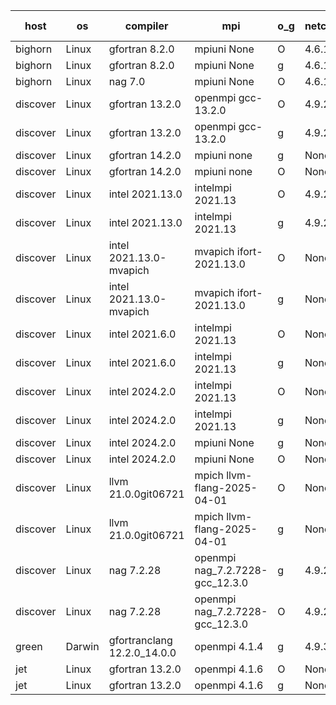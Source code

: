 

| host     | os       | compiler                              | mpi                      | o_g        | netcdf        | build       | u_pass          | u_fail          | s_pass            | s_fail            | e_pass             | e_fail             | nuopc_pass       | nuopc_fail       | artifacts link          |
|----------|----------|---------------------------------------|--------------------------|------------|---------------|-------------|-----------------|-----------------|-------------------|-------------------|--------------------|--------------------|------------------|------------------|-------------------------|
| bighorn | Linux | gfortran 8.2.0 | mpiuni None  | O | 4.6.1  | PASS | 12557 | 0 | 9 | 0 | 42 | 0 | None | None | <a href="https://github.com/esmf-org/esmf-test-artifacts/tree/e1b95ff51d8d3327946cbae0466c14a685ebe698/develop/gfortran/8.2.0/O/mpiuni/None" target="_blank">e1b95ff</a> | 
| bighorn | Linux | gfortran 8.2.0 | mpiuni None  | g | 4.6.1  | PASS | 12557 | 0 | 9 | 0 | 42 | 0 | None | None | <a href="https://github.com/esmf-org/esmf-test-artifacts/tree/54b2d91f33929b981355b34b675a0e76e42867ee/develop/gfortran/8.2.0/g/mpiuni/None" target="_blank">54b2d91</a> | 
| bighorn | Linux | nag 7.0 | mpiuni None  | O | 4.6.1  | PASS | 12557 | 0 | None | None | None | None | None | None | <a href="https://github.com/esmf-org/esmf-test-artifacts/tree/3f652d4a6bcb754cc5efedefc5c12c4620171ebe/develop/nag/7.0/O/mpiuni/None" target="_blank">3f652d4</a> | 
| discover | Linux | gfortran 13.2.0 | openmpi gcc-13.2.0  | O | 4.9.2  | PASS | 14226 | 0 | 51 | 0 | 80 | 0 | 57 | 0 | <a href="https://github.com/esmf-org/esmf-test-artifacts/tree/a92091a4eb4203730029d9f8e2325e9e7f66a47d/develop/gfortran/13.2.0/O/openmpi/gcc-13.2.0" target="_blank">a92091a</a> | 
| discover | Linux | gfortran 13.2.0 | openmpi gcc-13.2.0  | g | 4.9.2  | PASS | 14226 | 0 | 51 | 0 | 80 | 0 | 57 | 0 | <a href="https://github.com/esmf-org/esmf-test-artifacts/tree/7bd8b407c8add8018e838bd973c87196d5058738/develop/gfortran/13.2.0/g/openmpi/gcc-13.2.0" target="_blank">7bd8b40</a> | 
| discover | Linux | gfortran 14.2.0 | mpiuni none  | g | None  | PASS | 12557 | 0 | 9 | 0 | 42 | 0 | None | None | <a href="https://github.com/esmf-org/esmf-test-artifacts/tree/0e45838a73180fb1bbf17a2544797bef336efea9/develop/gfortran/14.2.0/g/mpiuni/none" target="_blank">0e45838</a> | 
| discover | Linux | gfortran 14.2.0 | mpiuni none  | O | None  | PASS | 12557 | 0 | 9 | 0 | 42 | 0 | None | None | <a href="https://github.com/esmf-org/esmf-test-artifacts/tree/dd3736c03d69a90dfd73e484d5e296fbe5f9c2eb/develop/gfortran/14.2.0/O/mpiuni/none" target="_blank">dd3736c</a> | 
| discover | Linux | intel 2021.13.0 | intelmpi 2021.13  | O | 4.9.2  | PASS | 14226 | 0 | 51 | 0 | 80 | 0 | 57 | 0 | <a href="https://github.com/esmf-org/esmf-test-artifacts/tree/fe6962a2567bf98b8ead5fb6f9c58169534ca00c/develop/intel/2021.13.0/O/intelmpi/2021.13" target="_blank">fe6962a</a> | 
| discover | Linux | intel 2021.13.0 | intelmpi 2021.13  | g | 4.9.2  | PASS | 14226 | 0 | 51 | 0 | 80 | 0 | 57 | 0 | <a href="https://github.com/esmf-org/esmf-test-artifacts/tree/f4e0d0be3950f9fd462e4070280716d6d31a30bd/develop/intel/2021.13.0/g/intelmpi/2021.13" target="_blank">f4e0d0b</a> | 
| discover | Linux | intel 2021.13.0-mvapich | mvapich ifort-2021.13.0  | O | None  | PASS | 14226 | 0 | 51 | 0 | 80 | 0 | 57 | 0 | <a href="https://github.com/esmf-org/esmf-test-artifacts/tree/2fa005c4bf129c3ec00726928e23e73faf59500f/develop/intel/2021.13.0-mvapich/O/mvapich/ifort-2021.13.0" target="_blank">2fa005c</a> | 
| discover | Linux | intel 2021.13.0-mvapich | mvapich ifort-2021.13.0  | g | None  | PASS | 14226 | 0 | 51 | 0 | 80 | 0 | 57 | 0 | <a href="https://github.com/esmf-org/esmf-test-artifacts/tree/575d09cc258783f20076d3add7092c83ee75c09e/develop/intel/2021.13.0-mvapich/g/mvapich/ifort-2021.13.0" target="_blank">575d09c</a> | 
| discover | Linux | intel 2021.6.0 | intelmpi 2021.13  | O | None  | PASS | 14226 | 0 | 51 | 0 | 80 | 0 | 57 | 0 | <a href="https://github.com/esmf-org/esmf-test-artifacts/tree/99099ef44a34f83631a310fc5abdf0d642013ddd/develop/intel/2021.6.0/O/intelmpi/2021.13" target="_blank">99099ef</a> | 
| discover | Linux | intel 2021.6.0 | intelmpi 2021.13  | g | None  | PASS | 14226 | 0 | 51 | 0 | 80 | 0 | 57 | 0 | <a href="https://github.com/esmf-org/esmf-test-artifacts/tree/92a1e62876fa22a284486379d8779801f54c20a7/develop/intel/2021.6.0/g/intelmpi/2021.13" target="_blank">92a1e62</a> | 
| discover | Linux | intel 2024.2.0 | intelmpi 2021.13  | O | None  | PASS | 14226 | 0 | 51 | 0 | 80 | 0 | 57 | 0 | <a href="https://github.com/esmf-org/esmf-test-artifacts/tree/d562fbf8a2711151d075cf9568d26504393e6902/develop/intel/2024.2.0/O/intelmpi/2021.13" target="_blank">d562fbf</a> | 
| discover | Linux | intel 2024.2.0 | intelmpi 2021.13  | g | None  | PASS | 14225 | 1 | 51 | 0 | 80 | 0 | 57 | 0 | <a href="https://github.com/esmf-org/esmf-test-artifacts/tree/404df93da544759e3794f04411983ce8481d675c/develop/intel/2024.2.0/g/intelmpi/2021.13" target="_blank">404df93</a> | 
| discover | Linux | intel 2024.2.0 | mpiuni None  | g | None  | PASS | 12556 | 1 | 9 | 0 | 42 | 0 | None | None | <a href="https://github.com/esmf-org/esmf-test-artifacts/tree/5d9779826356033b8174b14609cd8f58a8e09d48/develop/intel/2024.2.0/g/mpiuni/None" target="_blank">5d97798</a> | 
| discover | Linux | intel 2024.2.0 | mpiuni None  | O | None  | PASS | 12557 | 0 | 9 | 0 | 42 | 0 | None | None | <a href="https://github.com/esmf-org/esmf-test-artifacts/tree/c409084908a34a8d98afb669a7b3adf542b0bb63/develop/intel/2024.2.0/O/mpiuni/None" target="_blank">c409084</a> | 
| discover | Linux | llvm 21.0.0git06721 | mpich llvm-flang-2025-04-01  | O | None  | PASS | 14208 | 18 | 18 | 33 | 75 | 5 | 0 | 57 | <a href="https://github.com/esmf-org/esmf-test-artifacts/tree/a3ff7f934d794e25b37e97a499bb7bec021936ba/develop/llvm/21.0.0git06721/O/mpich/llvm-flang-2025-04-01" target="_blank">a3ff7f9</a> | 
| discover | Linux | llvm 21.0.0git06721 | mpich llvm-flang-2025-04-01  | g | None  | PASS | 14209 | 17 | 18 | 33 | 75 | 5 | 0 | 57 | <a href="https://github.com/esmf-org/esmf-test-artifacts/tree/305d8d396993c96ed413c5c6d572fcd1b7a5bcce/develop/llvm/21.0.0git06721/g/mpich/llvm-flang-2025-04-01" target="_blank">305d8d3</a> | 
| discover | Linux | nag 7.2.28 | openmpi nag_7.2.7228-gcc_12.3.0  | g | 4.9.2  | PASS | 14226 | 0 | 51 | 0 | 80 | 0 | 56 | 1 | <a href="https://github.com/esmf-org/esmf-test-artifacts/tree/71abbd146bf187616e2526357b431894405e20c8/develop/nag/7.2.28/g/openmpi/nag_7.2.7228-gcc_12.3.0" target="_blank">71abbd1</a> | 
| discover | Linux | nag 7.2.28 | openmpi nag_7.2.7228-gcc_12.3.0  | O | 4.9.2  | PASS | 14226 | 0 | 51 | 0 | 80 | 0 | 56 | 1 | <a href="https://github.com/esmf-org/esmf-test-artifacts/tree/35683d626d609355bcef9245704dad5a3378a07b/develop/nag/7.2.28/O/openmpi/nag_7.2.7228-gcc_12.3.0" target="_blank">35683d6</a> | 
| green | Darwin | gfortranclang 12.2.0_14.0.0 | openmpi 4.1.4  | g | 4.9.3  | PASS | None | None | None | None | None | None | None | None | <a href="https://github.com/esmf-org/esmf-test-artifacts/tree/f4da355e0f6df32f5d9f3b2b741b897304f507be/develop/gfortranclang/12.2.0_14.0.0/g/openmpi/4.1.4" target="_blank">f4da355</a> | 
| jet | Linux | gfortran 13.2.0 | openmpi 4.1.6  | O | None  | PASS | 14226 | 0 | 51 | 0 | 80 | 0 | 57 | 0 | <a href="https://github.com/esmf-org/esmf-test-artifacts/tree/0a3d5dc08ef399297945ccdba4c23bc2c80dfd4a/develop/gfortran/13.2.0/O/openmpi/4.1.6" target="_blank">0a3d5dc</a> | 
| jet | Linux | gfortran 13.2.0 | openmpi 4.1.6  | g | None  | PASS | 14226 | 0 | 51 | 0 | 80 | 0 | 57 | 0 | <a href="https://github.com/esmf-org/esmf-test-artifacts/tree/ae232b8241a5718bd69c656786f83ab824948cb3/develop/gfortran/13.2.0/g/openmpi/4.1.6" target="_blank">ae232b8</a> | 
